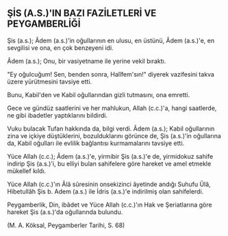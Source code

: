 ## ŞİS (A.S.)'IN BAZI FAZİLETLERİ VE PEYGAMBERLİĞİ

Şis (a.s.); Âdem (a.s.)'in oğullarının en ulusu, en üstünü, Âdem (a.s.)'e, en sevgilisi ve ona, en çok benzeyeni idi.

Âdem (a.s.); Onu, bir vasiyetname ile yerine ve­kil bıraktı.

"Ey oğulcuğum! Sen, benden sonra, Halîfem'sın!" diyerek vazifesini takva üzere yürütme­sini tavsiye etti.

Bunu, Kabil'den ve Kabil oğullarından gizli tut­masını, ona emretti.

Gece ve gündüz saatlerini ve her mahlukun, Allah (c.c.)'a, hangi saatlerde, ne gibi ibadetler yaptıklarını bildirdi.

Vuku bulacak Tufan hakkında da, bilgi verdi. Âdem (a.s.); Kabil oğullarının zina ve içkiye düştüklerini, bozulduklarını görünce de, Şis (a.s.)'in oğullarına da, Kabil oğulları ile evlilik bağlantısı kurmamalarını tavsiye etti.

Yüce Allah (c.c.); Âdem (a.s.)'e, yirmibir Şis (a.s.)'e de, yirmidokuz sahife indirip Şis (a.s.)'i, bu elliyi bulan sahifelere göre hareket ve amel etmekle mükellef kıldı.

Yüce Allah (c.c.)'ın Âlâ sûresinin onsekizinci âyetinde andığı Suhufu Ûlâ, Hibetullâh Şis b. Adem (a.s.) ile İdris (a.s.)'e indirilmiş olan sahifelerdi.

Peygamberlik, Din, ibâdet ve Yüce Allah (c.c.)'ın Hak ve Şeriatlarına göre hareket Şis (a.s.)'da oğullarında bulundu.

(M. A. Köksal, Peygamberler Tarihi, S. 68)
